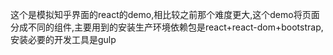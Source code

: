 这个是模拟知乎界面的react的demo,相比较之前那个难度更大,这个demo将页面分成不同的组件,主要用到的安装生产环境依赖包是react+react-dom+bootstrap,安装必要的开发工具是gulp
